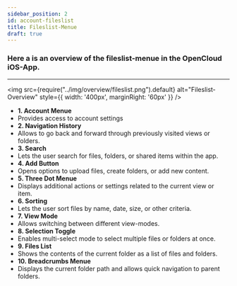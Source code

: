 ```yaml
---
sidebar_position: 2
id: account-fileslist
title: Fileslist-Menue
draft: true
---
```


### Here a is an overview of the fileslist-menue in the OpenCloud iOS-App.

---

<div style={{ display: 'flex', alignItems: 'center' }}>

<img src={require("../img/overview/fileslist.png").default} alt="Fileslist-Overview" style={{ width: '400px', marginRight: '60px' }} />

<ul style={{ listStyleType: 'none', padding: 0, margin: 0, width: '100%' }}>
    <li style={{ backgroundColor: '#E2BAFF', padding: '4px' }}><strong>1. Account Menue</strong></li>
    <li style={{ backgroundColor: '#EDD5FF', padding: '0px' }}>Provides access to account settings</li>
    <li style={{ backgroundColor: '#E2BAFF', padding: '4px' }}><strong>2. Navigation History</strong></li>
    <li style={{ backgroundColor: '#EDD5FF', padding: '0px' }}>Allows to go back and forward through previously visited views or folders.</li>
    <li style={{ backgroundColor: '#E2BAFF', padding: '4px' }}><strong>3. Search</strong></li>
    <li style={{ backgroundColor: '#EDD5FF', padding: '0px' }}>Lets the user search for files, folders, or shared items within the app.</li>
    <li style={{ backgroundColor: '#E2BAFF', padding: '4px' }}><strong>4. Add Button</strong></li>
    <li style={{ backgroundColor: '#EDD5FF', padding: '0px' }}>Opens options to upload files, create folders, or add new content.</li>
    <li style={{ backgroundColor: '#E2BAFF', padding: '4px' }}><strong>5. Three Dot Menue</strong></li>
    <li style={{ backgroundColor: '#EDD5FF', padding: '0px' }}>Displays additional actions or settings related to the current view or item.</li>
    <li style={{ backgroundColor: '#E2BAFF', padding: '4px' }}><strong>6. Sorting</strong></li>
    <li style={{ backgroundColor: '#EDD5FF', padding: '0px' }}>Lets the user sort files by name, date, size, or other criteria.</li>
    <li style={{ backgroundColor: '#E2BAFF', padding: '4px' }}><strong>7. View Mode</strong></li>
    <li style={{ backgroundColor: '#EDD5FF', padding: '0px' }}>Allows switching between different view-modes.</li>
    <li style={{ backgroundColor: '#E2BAFF', padding: '4px' }}><strong>8. Selection Toggle</strong></li>
    <li style={{ backgroundColor: '#EDD5FF', padding: '0px' }}>Enables multi-select mode to select multiple files or folders at once.</li>
    <li style={{ backgroundColor: '#E2BAFF', padding: '4px' }}><strong>9. Files List</strong></li>
    <li style={{ backgroundColor: '#EDD5FF', padding: '0px' }}>Shows the contents of the current folder as a list of files and folders.</li>
    <li style={{ backgroundColor: '#E2BAFF', padding: '4px' }}><strong>10. Breadcrumbs Menue</strong></li>
    <li style={{ backgroundColor: '#EDD5FF', padding: '0px' }}>Displays the current folder path and allows quick navigation to parent folders.</li>
  </ul>

</div>
